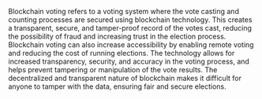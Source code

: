 Blockchain voting refers to a voting system where the vote casting and counting processes are secured using blockchain technology. This creates a transparent, secure, and tamper-proof record of the votes cast, reducing the possibility of fraud and increasing trust in the election process. Blockchain voting can also increase accessibility by enabling remote voting and reducing the cost of running elections.
The technology allows for increased transparency, security, and accuracy in the voting process, and helps prevent tampering or manipulation of the vote results. The decentralized and transparent nature of blockchain makes it difficult for anyone to tamper with the data, ensuring fair and secure elections.
